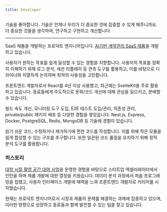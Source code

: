 ```yaml
---
title: Developer
---
```


기술을 좋아합니다. 기술은 언제나 우리가 더 중요한 것에 집중할 수 있게 해주니까요. 더 중요한 것들을 생각하며, 연구하고 구현하고 개선합니다.

---

SaaS 제품을 개발하는 프로덕트 엔지니어입니다. [AI기반 계약관리 SaaS 제품](https://bhsn.ai)을 개발하고 있습니다.

사용자가 원하는 목표를 쉽게 달성할 수 있는 경험을 지향합니다. 사용자의 목표를 정확히 이해하기 위해 로그 분석, 세션 리플레이 등 관측 도구를 활용하고, 이를 바탕으로 디자이너와 치열하게 논의하며 최적의 사용성을 고민합니다.

프론트엔드 개발자로서 React를 4년 이상 사용했고, 최근에는 SvelteKit을 주로 활용하고 있습니다. 동료들에게 주도적으로 문화/코드 개선에 대해 관심을 일으키고, 분배할 수 있습니다.

빌드 속도 개선, 모니터링 도구 도입, E2E 테스트 도입/관리, 의존성 관리, private/public 패키지 배포 등 다양한 경험을 쌓았습니다. Nest.js, Express, Docker, PostgreSQL, Redis, MongoDB 등 기술에 경험이 있습니다.

읽기 쉬운 코드, 수정하거나 제거하기에 편한 코드를 작성합니다. 이를 위해 작은 모듈을 쉽게 합성할 수 있는 구조를 추구합니다. 또한 일관된 코드 품질을 유지하기 위해 정적 분석 도구를 활용합니다.

### 히스토리

[대학 시절 촬영 공간 대여 사업](https://baek.co)을 운영한 경험을 바탕으로 스타트업 액셀러레이터에서 인턴을 하며 제품 개발에 대한 열정을 키웠습니다. 데이터 분석 과정에서 처음 프로그래밍을 접했고, 사용자 인터페이스 개발에 매력을 느껴 프론트엔드 개발자로 커리어를 시작했습니다.

현재는 프로덕트 엔지니어로서 시장과 제품의 문제를 해결하는 과제에 집중하고 있으며, 이러한 방향으로 성장하고 동료들과 함께 발전할 수 있는 팀을 찾고 있습니다.
